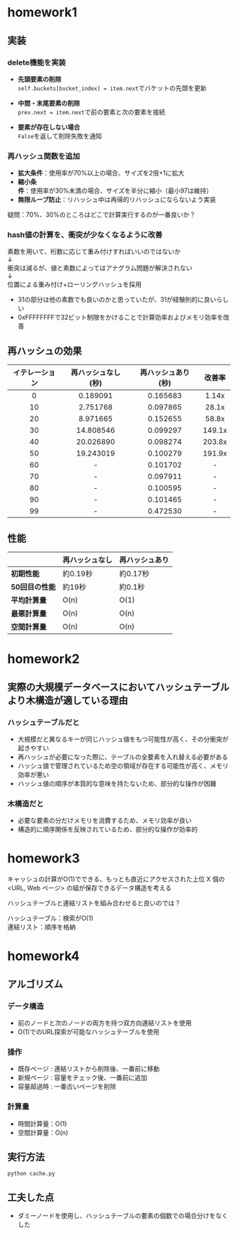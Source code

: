 # homework1

## 実装

### delete機能を実装
- **先頭要素の削除**  
  `self.buckets[bucket_index] = item.next`でバケットの先頭を更新

- **中間・末尾要素の削除**  
  `prev.next = item.next`で前の要素と次の要素を接続

- **要素が存在しない場合**  
  `False`を返して削除失敗を通知



### 再ハッシュ関数を追加

- **拡大条件**：使用率が70%以上の場合、サイズを2倍+1に拡大
- **縮小条件**：使用率が30%未満の場合、サイズを半分に縮小（最小97は維持）
- **無限ループ防止**：リハッシュ中は再帰的リハッシュにならないよう実装

疑問：70%、30%のところはどこで計算実行するのが一番良いか？
### hash値の計算を、衝突が少なくなるように改善
素数を用いて、桁数に応じて重み付けすればいいのではないか  
↓  
衝突は減るが、値と素数によってはアナグラム問題が解決されない  
↓  
位置による重み付け+ローリングハッシュを採用  
- 31の部分は他の素数でも良いのかと思っていたが、31が経験則的に良いらしい    
- 0xFFFFFFFFで32ビット制限をかけることで計算効率およびメモリ効率を改善  


## 再ハッシュの効果

| イテレーション | 再ハッシュなし (秒) | 再ハッシュあり (秒) | 改善率 |
|:------------:|:------------------:|:-----------------:|:-----:|
| 0 | 0.189091 | 0.165683 | 1.14x |
| 10 | 2.751768 | 0.097865 | 28.1x |
| 20 | 8.971665 | 0.152655 | 58.8x |
| 30 | 14.808546 | 0.099297 | 149.1x |
| 40 | 20.026890 | 0.098274 | 203.8x |
| 50 | 19.243019 | 0.100279 | 191.9x |
| 60 | - | 0.101702 | - |
| 70 | - | 0.097911 | - |
| 80 | - | 0.100595 | - |
| 90 | - | 0.101465 | - |
| 99 | - | 0.472530 | - |

## 性能

|  | 再ハッシュなし | 再ハッシュあり |
|:-----|:-------------|:-------------|
| **初期性能** | 約0.19秒 | 約0.17秒 |
| **50回目の性能** | 約19秒 | 約0.1秒 |
| **平均計算量** | O(n) | O(1) |
| **最悪計算量** | O(n) | O(n) |
| **空間計算量** | O(n) | O(n) |







# homework2
## 実際の大規模データベースにおいてハッシュテーブルより木構造が適している理由
### ハッシュテーブルだと
- 大規模だと異なるキーが同じハッシュ値をもつ可能性が高く、その分衝突が起きやすい
- 再ハッシュが必要になった際に、テーブルの全要素を入れ替える必要がある
- ハッシュ値で管理されているため空の領域が存在する可能性が高く、メモリ効率が悪い
- ハッシュ値の順序が本質的な意味を持たないため、部分的な操作が困難

### 木構造だと
- 必要な要素の分だけメモリを消費するため、メモリ効率が良い
- 構造的に順序関係を反映されているため、部分的な操作が効率的


# homework3
キャッシュの計算がO(1)でできる、もっとも直近にアクセスされた上位 X 個の <URL, Web ページ> の組が保存できるデータ構造を考える

ハッシュテーブルと連結リストを組み合わせると良いのでは？

ハッシュテーブル：検索がO(1)  
連結リスト：順序を格納


# homework4

## アルゴリズム

### データ構造
- 前のノードと次のノードの両方を持つ双方向連結リストを使用
- O(1)でのURL探索が可能なハッシュテーブルを使用

### 操作
- 既存ページ : 連結リストから削除後、一番前に移動
- 新規ページ : 容量をチェック後、一番前に追加
- 容量超過時 : 一番古いページを削除

### 計算量
- 時間計算量：O(1)
- 空間計算量：O(n)

## 実行方法

```
python cache.py
```

## 工夫した点
- ダミーノードを使用し、ハッシュテーブルの要素の個数での場合分けをなくした
